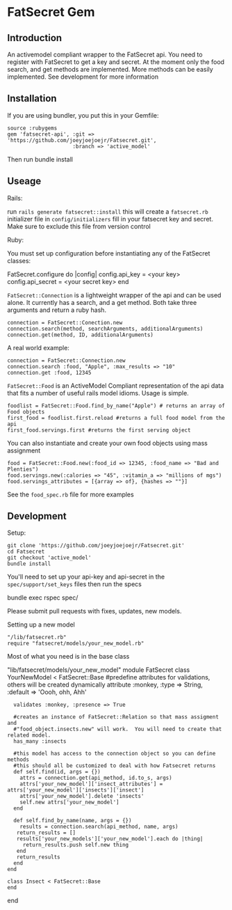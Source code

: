 FatSecret Gem
=============

Introduction
------------
An activemodel compliant wrapper to the FatSecret api. You need to register with FatSecret to get
a key and secret. At the moment only the food search, and get methods are implemented.  More methods
can be easily implemented.  See development for more information

Installation
------------
If you are using bundler, you put this in your Gemfile:

    source :rubygems
    gem 'fatsecret-api', :git => 'https://github.com/joeyjoejoejr/Fatsecret.git',
                         :branch => 'active_model'
    
Then run bundle install

Useage
------

Rails:

run `rails generate fatsecret::install`
this will create a `fatsecret.rb` initializer file in `config/initializers`
fill in your fatsecret key and secret.  Make sure to exclude this file from version control


Ruby:

You must set up configuration before instantiating any of the FatSecret classes:

  FatSecret.configure do |config|
    config.api_key = \<your key\>
    config.api_secret = \<your secret key\>
  end
  
`FatSecret::Connection` is a lightweight wrapper of the api and can be used alone.
It currently has a search, and a get method.  Both take three arguments and return a ruby hash.

    connection = FatSecret::Conection.new
    connection.search(method, searchArguments, additionalArguments)
    connection.get(method, ID, additionalArguments)
    
A real world example:

    connection = FatSecret::Connection.new
    connection.search :food, "Apple", :max_results => "10"
    connection.get :food, 12345

`FatSecret::Food` is an ActiveModel Compliant representation of the api data that
fits a number of useful rails model idioms.  Usage is simple.

    foodlist = FatSecret::Food.find_by_name("Apple") # returns an array of Food objects
    first_food = foodlist.first.reload #returns a full food model from the api
    first_food.servings.first #returns the first serving object
    
You can also instantiate and create your own food objects using mass assignment

    food = FatSecret::Food.new(:food_id => 12345, :food_name => "Bad and Plenties")
    food.servings.new(:calories => "45", :vitamin_a => "millions of mgs")
    food.servings_attributes = [{array => of}, {hashes => ""}]
    
See the `food_spec.rb` file for more examples

Development
-------------

Setup:
    
    git clone 'https://github.com/joeyjoejoejr/Fatsecret.git'
    cd Fatsecret
    git checkout 'active_model'
    bundle install
    
You'll need to set up your api-key and api-secret in the `spec/support/set_keys` files
then run the specs

  bundle exec rspec spec/
  
Please submit pull requests with fixes, updates, new models.

Setting up a new model

    "/lib/fatsecret.rb"
    require "fatsecret/models/your_new_model.rb"
    
Most of what you need is in the base class

   "lib/fatsecret/models/your_new_model"
   module FatSecret
    class YourNewModel < FatSecret::Base
      #predefine attributes for validations, others will be created dynamically
      attribute :monkey, :type => String, :default => 'Oooh, ohh, Ahh'  
      
      validates :monkey, :presence => True
      
      #creates an instance of FatSecret::Relation so that mass assigment and  
      #"food_object.insects.new" will work.  You will need to create that related model.
      has_many :insects
    
      #this model has access to the connection object so you can define methods
      #this should all be customized to deal with how Fatsecret returns
      def self.find(id, args = {})
        attrs = connection.get(api_method, id.to_s, args)
        attrs['your_new_model']['insect_attributes'] = attrs['your_new_model']['insects']['insect']
        attrs['your_new_model'].delete 'insects'
        self.new attrs['your_new_model']
      end
    
      def self.find_by_name(name, args = {})
        results = connection.search(api_method, name, args)
       return_results = []
       results['your_new_models']['your_new_model'].each do |thing|
         return_results.push self.new thing
       end
       return_results
      end
    end
    
    class Insect < FatSecret::Base
    end
   end    

